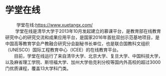 # 学堂在线
&emsp; &emsp; 学堂在线:https://www.xuetangx.com/<br/>
&emsp; &emsp;学堂在线是清华大学于2013年10月发起建立的慕课平台，是教育部在线教育研究中心的研究交流和成果应用平台，是国家2016年首批双创示范基地项目，是中国高等教育学会产教融合研究分会副秘书长单位，也是联合国教科文组织（UNESCO）国际工程教育中心（ICEE）的在线教育平台。<br/>
&emsp;&emsp;目前，学堂在线运行了来自清华大学、北京大学、复旦大学、中国科技大学，以及麻省理工学院、斯坦福大学、加州大学伯克利分校等国内外高校的超过3000门优质课程，覆盖13大学科门类。
